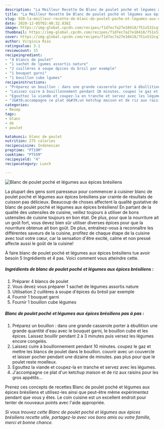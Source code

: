 ```yaml
---
description: "La Meilleur Recette De Blanc de poulet poché et légumes aux épices brésiliens"
title: "La Meilleur Recette De Blanc de poulet poché et légumes aux épices brésiliens"
slug: 920-la-meilleur-recette-de-blanc-de-poulet-poche-et-legumes-aux-epices-bresiliens
date: 2020-12-05T02:40:32.836Z
image: https://img-global.cpcdn.com/recipes/f1d7ec7a27e10418/751x532cq70/blanc-de-poulet-poche-et-legumes-aux-epices-bresiliens-photo-principale-de-la-recette.jpg
thumbnail: https://img-global.cpcdn.com/recipes/f1d7ec7a27e10418/751x532cq70/blanc-de-poulet-poche-et-legumes-aux-epices-bresiliens-photo-principale-de-la-recette.jpg
cover: https://img-global.cpcdn.com/recipes/f1d7ec7a27e10418/751x532cq70/blanc-de-poulet-poche-et-legumes-aux-epices-bresiliens-photo-principale-de-la-recette.jpg
author: Virginia Rios
ratingvalue: 3.1
reviewcount: 15
recipeingredient:
- "4 blancs de poulet"
- "1 sachet de lgumes assortis nature"
- "2 cuillères à soupe dpices du brsil par exemple"
- "1 bouquet garni"
- "1 bouillon cube lgumes"
recipeinstructions:
- "Préparez un bouillon : dans une grande casserole porter à ébullition une grande quantité d&#39;eau avec le bouquet garni, le bouillon cube et les épices. Laissez bouillir pendant 2 à 3 minutes puis versez les légumes encore congelés."
- "Laissez cuire à bouillonnement pendant 10 minutes. coupez le gaz et mettre les blancs de poulet dans le bouillon. couvrir avec un couvercle et laisser pocher pendant une dizaine de minutes. pas plus pour que le poulet reste moelleux."
- "Egouttez la viande et coupez-la en tranche et servez avec les légumes."
- "J&#39;accompagne ce plat d&#39;un ketchup maison et de riz aux raisins pour les gros appétits..."
categories:
- Resep
tags:
- blanc
- de
- poulet

katakunci: blanc de poulet 
nutrition: 275 calories
recipecuisine: Indonesian
preptime: "PT19M"
cooktime: "PT55M"
recipeyield: "4"
recipecategory: Lunch

---
```



![Blanc de poulet poché et légumes aux épices brésiliens](https://img-global.cpcdn.com/recipes/f1d7ec7a27e10418/751x532cq70/blanc-de-poulet-poche-et-legumes-aux-epices-bresiliens-photo-principale-de-la-recette.jpg)

La plupart des gens sont paresseux pour commencer à cuisiner blanc de poulet poché et légumes aux épices brésiliens par crainte de résultats de cuisson pas délicieux. Beaucoup de choses affectent la qualité gustative de blanc de poulet poché et légumes aux épices brésiliens! En partant de la qualité des ustensiles de cuisine, veillez toujours à utiliser de bons ustensiles de cuisine toujours en bon état. De plus, pour que la nourriture ait un goût fort, vous devez bien sûr utiliser diverses épices pour que la nourriture obtenue ait bon goût. De plus, entraînez-vous à reconnaître les différentes saveurs de la cuisine, profitez de chaque étape de la cuisine avec tout votre cœur, car la sensation d'être excité, calme et non pressé affecte aussi le goût de la cuisine!

<!--inarticleads1-->

À faire blanc de poulet poché et légumes aux épices brésiliens tue avoir besoin 5 Ingrédients et 4 pas. Voici comment vous atteindre cette.

##### Ingrédients de blanc de poulet poché et légumes aux épices brésiliens :

1. Préparer 4 blancs de poulet
1. Vous devez vous préparer 1 sachet de légumes assortis nature
1. Utilisation 2 cuillères à soupe d&#39;épices du brésil par exemple
1. Fournir 1 bouquet garni
1. Fournir 1 bouillon cube légumes




<!--inarticleads2-->

##### Blanc de poulet poché et légumes aux épices brésiliens pas à pas :

1. Préparez un bouillon : dans une grande casserole porter à ébullition une grande quantité d&#39;eau avec le bouquet garni, le bouillon cube et les épices. Laissez bouillir pendant 2 à 3 minutes puis versez les légumes encore congelés.
1. Laissez cuire à bouillonnement pendant 10 minutes. coupez le gaz et mettre les blancs de poulet dans le bouillon. couvrir avec un couvercle et laisser pocher pendant une dizaine de minutes. pas plus pour que le poulet reste moelleux.
1. Egouttez la viande et coupez-la en tranche et servez avec les légumes.
1. J&#39;accompagne ce plat d&#39;un ketchup maison et de riz aux raisins pour les gros appétits...




<!--inarticleads1-->

<p>
Prenez ces concepts de recettes Blanc de poulet poché et légumes aux épices brésiliens et utilisez-les ainsi que peut-être même expérimentez pendant que vous y êtes. Le coin cuisine est un excellent endroit pour tenter de nouveaux points avec l'aide appropriée.
</p>

<p>
<i>Si vous trouvez cette Blanc de poulet poché et légumes aux épices brésiliens recette utile, partagez-la avec vos bons amis ou votre famille, merci et bonne chance.</i>
</p>

